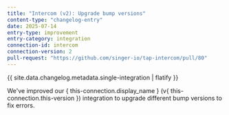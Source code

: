 ```yaml
---
title: "Intercom (v2): Upgrade bump versions"
content-type: "changelog-entry"
date: 2025-07-14
entry-type: improvement
entry-category: integration
connection-id: intercom
connection-version: 2
pull-request: "https://github.com/singer-io/tap-intercom/pull/80"
---
```

{{ site.data.changelog.metadata.single-integration | flatify }}

We've improved our { this-connection.display_name } (v{ this-connection.this-version }) integration to upgrade different bump versions to fix errors.